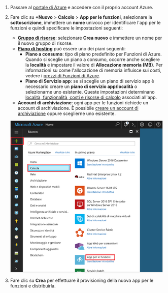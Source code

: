 
1. Passare al [portale di Azure](https://portal.azure.com) e accedere con il proprio account Azure.

2. Fare clic su **+Nuovo** > **Calcolo** > **App per le funzioni**, selezionare la **sottoscrizione**, immettere un **nome** univoco per identificare l'app per le funzioni e quindi specificare le impostazioni seguenti:
   
   * **[Gruppo di risorse](../articles/azure-resource-manager/resource-group-overview.md)**: selezionare **Crea nuovo** e immettere un nome per il nuovo gruppo di risorse. 
   * **[Piano di hosting](../articles/app-service/azure-web-sites-web-hosting-plans-in-depth-overview.md)** può essere uno dei piani seguenti: 
     * **Piano a consumo**: tipo di piano predefinito per Funzioni di Azure. Quando si sceglie un piano a consumo, occorre anche scegliere la **località** e impostare il valore di **Allocazione memoria (MB)**. Per informazioni su come l'allocazione di memoria influisce sui costi, vedere i [prezzi di Funzioni di Azure](https://azure.microsoft.com/pricing/details/functions/). 
     * **Piano di Servizio app**: se si sceglie un piano di servizio app è necessario creare un **piano di servizio app/località** o selezionarne uno esistente. Queste impostazioni determinano [località, funzionalità, costi e risorse di calcolo](https://azure.microsoft.com/pricing/details/app-service/) associati all'app.  
   * **Account di archiviazione**: ogni app per le funzioni richiede un account di archiviazione. È possibile [creare un account di archiviazione](../articles/storage/storage-create-storage-account.md#create-a-storage-account) oppure sceglierne uno esistente. 
     
    ![Creare un'app per le funzioni nel portale di Azure](./media/functions-create-function-app-portal/function-app-create-flow.png)

3. Fare clic su **Crea** per effettuare il provisioning della nuova app per le funzioni e distribuirla.  